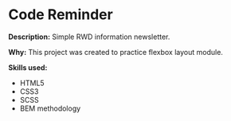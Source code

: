 # Code Reminder

**Description:**
Simple RWD information newsletter.

**Why:**
This project was created to practice flexbox layout module.

**Skills used:**
- HTML5
- CSS3
- SCSS
- BEM methodology

